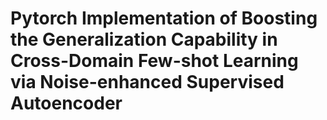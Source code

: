 # Pytorch Implementation of Boosting the Generalization Capability in Cross-Domain Few-shot Learning via Noise-enhanced Supervised Autoencoder
